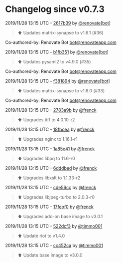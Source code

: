 # Changelog since v0.7.3

2019/11/28 13:15 UTC - [2617b39](https://github.com/hassio-addons/addon-matrix/commit/2617b39d9dbbafc6ecb8991f72ba82f83dff2c50) by [@renovate[bot]](https://github.com/apps/renovate)
> :arrow_up: Updates matrix-synapse to v1.6.1 (#36)



Co-authored-by: Renovate Bot <bot@renovateapp.com> 

2019/11/28 13:15 UTC - [b1fb351](https://github.com/hassio-addons/addon-matrix/commit/b1fb351f5da482dbaff25060e53d8101d8b6822e) by [@renovate[bot]](https://github.com/apps/renovate)
> :arrow_up: Updates pysaml2 to v4.9.0 (#35)



Co-authored-by: Renovate Bot <bot@renovateapp.com> 

2019/11/28 13:15 UTC - [f381894](https://github.com/hassio-addons/addon-matrix/commit/f3818944ccc58a9539ba82a5f3368640dd2ecb2d) by [@renovate[bot]](https://github.com/apps/renovate)
> :arrow_up: Updates matrix-synapse to v1.6.0 (#33)



Co-authored-by: Renovate Bot <bot@renovateapp.com> 

2019/11/28 13:15 UTC - [2783a9b](https://github.com/hassio-addons/addon-matrix/commit/2783a9b28664b09c9a3eaf8267b2cee5e52f7b1f) by [@frenck](https://github.com/frenck)
> :arrow_up: Upgrades tiff to 4.0.10-r2 

2019/11/28 13:15 UTC - [18fbcea](https://github.com/hassio-addons/addon-matrix/commit/18fbceae0396cfd05ec239a669d7a2ae08d0db64) by [@frenck](https://github.com/frenck)
> :arrow_up: Upgrades nginx to 1.16.1-r1 

2019/11/28 13:15 UTC - [1a85e41](https://github.com/hassio-addons/addon-matrix/commit/1a85e410e6189d5cee6015b574c56def91504444) by [@frenck](https://github.com/frenck)
> :arrow_up: Upgrades libpq to 11.6-r0 

2019/11/28 13:15 UTC - [6dddbed](https://github.com/hassio-addons/addon-matrix/commit/6dddbedd15e6d4267910983f4ec1fd723c79b16f) by [@frenck](https://github.com/frenck)
> :arrow_up: Upgrades libxslt to 1.1.33-r2 

2019/11/28 13:15 UTC - [cde56cc](https://github.com/hassio-addons/addon-matrix/commit/cde56cc74a2b36f6a997b04df3fd7db62b6c4c00) by [@frenck](https://github.com/frenck)
> :arrow_up: Upgrades libjpeg-turbo to 2.0.3-r0 

2019/11/28 13:15 UTC - [17febf0](https://github.com/hassio-addons/addon-matrix/commit/17febf0b23b223e4d298b7e6d5db07c0485b8963) by [@frenck](https://github.com/frenck)
> :arrow_up: Upgrades add-on base image to v3.0.1 

2019/11/28 13:15 UTC - [522dcf3](https://github.com/hassio-addons/addon-matrix/commit/522dcf3d6aa85c5fca80aaba8760053476e335ed) by [@timmo001](https://github.com/timmo001)
> :arrow_up: Update riot to v1.4.0 

2019/11/28 13:15 UTC - [cc452ca](https://github.com/hassio-addons/addon-matrix/commit/cc452ca520cd407592b6ecd20d19bb711ad693fb) by [@timmo001](https://github.com/timmo001)
> :arrow_up: Update base image to v3.0.0 

